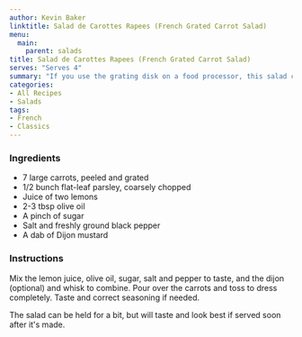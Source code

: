 ```yaml
---
author: Kevin Baker
linktitle: Salad de Carottes Rapees (French Grated Carrot Salad)
menu:
  main:
    parent: salads
title: Salad de Carottes Rapees (French Grated Carrot Salad)
serves: "Serves 4"
summary: "If you use the grating disk on a food processor, this salad comes together in moments. It’s bright, crunchy, fresh and colorful."
categories:
- All Recipes
- Salads
tags:
- French
- Classics
---
```

### Ingredients

<div class="ingredient-list">

* 7 large carrots, peeled and grated  
* 1/2 bunch flat-leaf parsley, coarsely chopped  
* Juice of two lemons  
* 2-3 tbsp olive oil  
* A pinch of sugar  
* Salt and freshly ground black pepper  
* A dab of Dijon mustard  

</div>

### Instructions
Mix the lemon juice, olive oil, sugar, salt and pepper to taste, and the dijon (optional) and whisk to combine. Pour over the carrots and toss to dress completely. Taste and correct seasoning if needed.  

The salad can be held for a bit, but will taste and look best if served soon after it's made.
